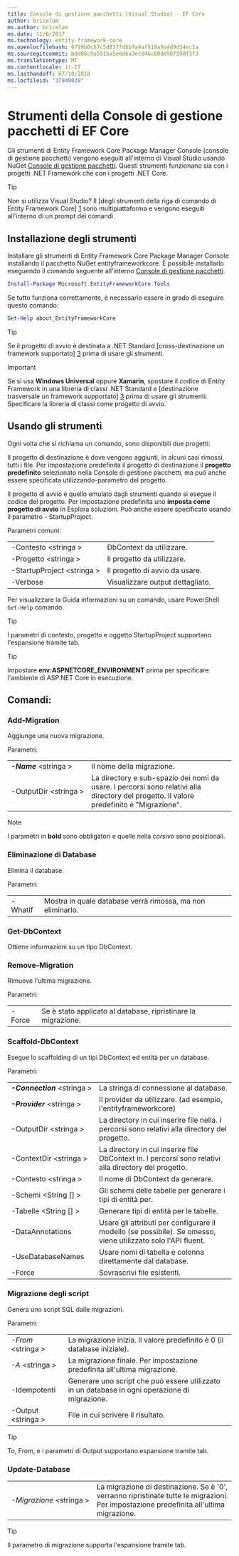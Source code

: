 ```yaml
---
title: Console di gestione pacchetti (Visual Studio) - EF Core
author: bricelam
ms.author: bricelam
ms.date: 11/6/2017
ms.technology: entity-framework-core
ms.openlocfilehash: 0799b0cb7c5d837fdbb7a4af510a9a4d9d34ec1a
ms.sourcegitcommit: bdd06c9a591ba5e6d6a3ec046c80de98f598f3f3
ms.translationtype: MT
ms.contentlocale: it-IT
ms.lasthandoff: 07/10/2018
ms.locfileid: "37949038"
---
```

<a name="ef-core-package-manager-console-tools"></a>Strumenti della Console di gestione pacchetti di EF Core
=====================================
Gli strumenti di Entity Framework Core Package Manager Console (console di gestione pacchetti) vengono eseguiti all'interno di Visual Studio usando NuGet [Console di gestione pacchetti][2].
Questi strumenti funzionano sia con i progetti .NET Framework che con i progetti .NET Core.

> [!TIP]
> Non si utilizza Visual Studio? Il [degli strumenti della riga di comando di Entity Framework Core] [ 1] sono multipiattaforma e vengono eseguiti all'interno di un prompt dei comandi.

<a name="installing-the-tools"></a>Installazione degli strumenti
--------------------
Installare gli strumenti di Entity Framework Core Package Manager Console installando il pacchetto NuGet entityframeworkcore.
È possibile installarlo eseguendo il comando seguente all'interno [Console di gestione pacchetti][2].

``` powershell
Install-Package Microsoft.EntityFrameworkCore.Tools
```

Se tutto funziona correttamente, è necessario essere in grado di eseguire questo comando:

``` powershell
Get-Help about_EntityFrameworkCore
```
> [!TIP]
> Se il progetto di avvio è destinata a .NET Standard [cross-destinazione un framework supportato] [ 3] prima di usare gli strumenti.

> [!IMPORTANT]
> Se si usa **Windows Universal** oppure **Xamarin**, spostare il codice di Entity Framework in una libreria di classi .NET Standard e [destinazione trasversale un framework supportato] [ 3] prima di usare gli strumenti. Specificare la libreria di classi come progetto di avvio.

<a name="using-the-tools"></a>Usando gli strumenti
---------------
Ogni volta che si richiama un comando, sono disponibili due progetti:

Il progetto di destinazione è dove vengono aggiunti, in alcuni casi rimossi, tutti i file. Per impostazione predefinita il progetto di destinazione il **progetto predefinito** selezionato nella Console di gestione pacchetti, ma può anche essere specificata utilizzando-parametro del progetto.

Il progetto di avvio è quello emulato dagli strumenti quando si esegue il codice del progetto. Per impostazione predefinita uno **imposta come progetto di avvio** in Esplora soluzioni. Può anche essere specificato usando il parametro - StartupProject.

Parametri comuni:

|                           |                             |
|:--------------------------|:----------------------------|
| -Contesto \<stringa >        | DbContext da utilizzare.       |
| -Progetto \<stringa >        | Il progetto da utilizzare.         |
| -StartupProject \<stringa > | Il progetto di avvio da usare. |
| -Verbose                  | Visualizzare output dettagliato.        |

Per visualizzare la Guida informazioni su un comando, usare PowerShell `Get-Help` comando.

> [!TIP]
> I parametri di contesto, progetto e oggetto StartupProject supportano l'espansione tramite tab.

> [!TIP]
> Impostare **env:ASPNETCORE_ENVIRONMENT** prima per specificare l'ambiente di ASP.NET Core in esecuzione.

<a name="commands"></a>Comandi:
--------

### <a name="add-migration"></a>Add-Migration

Aggiunge una nuova migrazione.

Parametri:

|                                   |                                                                                                                  |
|:----------------------------------|:-----------------------------------------------------------------------------------------------------------------|
| ***-Name*** \<stringa >             | Il nome della migrazione.                                                                                       |
| <nobr>-OutputDir \<stringa ></nobr> | La directory e sub-spazio dei nomi da usare. I percorsi sono relativi alla directory del progetto. Il valore predefinito è "Migrazione". |

> [!NOTE]
> I parametri in **bold** sono obbligatori e quelle nella *corsivo* sono posizionali.

### <a name="drop-database"></a>Eliminazione di Database

Elimina il database.

Parametri:

|         |                                                          |
|:--------|:---------------------------------------------------------|
| -WhatIf | Mostra in quale database verrà rimossa, ma non eliminarlo. |

### <a name="get-dbcontext"></a>Get-DbContext

Ottiene informazioni su un tipo DbContext.

### <a name="remove-migration"></a>Remove-Migration

Rimuove l'ultima migrazione.

Parametri:

|        |                                                              |
|:-------|:-------------------------------------------------------------|
| -Force | Se è stato applicato al database, ripristinare la migrazione. |

### <a name="scaffold-dbcontext"></a>Scaffold-DbContext

Esegue lo scaffolding di un tipi DbContext ed entità per un database.

Parametri:

|                                          |                                                                                                  |
|:-----------------------------------------|:-------------------------------------------------------------------------------------------------|
| <nobr>***-Connection*** \<stringa ></nobr> | La stringa di connessione al database.                                                           |
| ***-Provider*** \<stringa >                | Il provider da utilizzare. (ad esempio, l'entityframeworkcore)                      |
| -OutputDir \<stringa >                     | La directory in cui inserire file nella. I percorsi sono relativi alla directory del progetto.                      |
| -ContextDir \<stringa >                    | La directory in cui inserire file DbContext in. I percorsi sono relativi alla directory del progetto.             |
| -Contesto \<stringa >                       | Il nome di DbContext da generare.                                                           |
| -Schemi \<String [] >                     | Gli schemi delle tabelle per generare i tipi di entità per.                                              |
| -Tabelle \<String [] >                      | Generare tipi di entità per le tabelle.                                                         |
| -DataAnnotations                         | Usare gli attributi per configurare il modello (se possibile). Se omesso, viene utilizzato solo l'API fluent. |
| -UseDatabaseNames                        | Usare nomi di tabella e colonna direttamente dal database.                                           |
| -Force                                   | Sovrascrivi file esistenti.                                                                        |

### <a name="script-migration"></a>Migrazione degli script

Genera uno script SQL dalle migrazioni.

Parametri:

|                   |                                                                    |
|:------------------|:-------------------------------------------------------------------|
| *-From* \<stringa > | La migrazione inizia. Il valore predefinito è 0 (il database iniziale).      |
| *-A* \<stringa >   | La migrazione finale. Per impostazione predefinita all'ultima migrazione.              |
| -Idempotenti       | Generare uno script che può essere utilizzato in un database in ogni operazione di migrazione. |
| -Output \<stringa > | File in cui scrivere il risultato.                                   |

> [!TIP]
> To, From, e i parametri di Output supportano espansione tramite tab.

### <a name="update-database"></a>Update-Database

|                                     |                                                                                                |
|:------------------------------------|:-----------------------------------------------------------------------------------------------|
| <nobr>*-Migrazione* \<stringa ></nobr> | La migrazione di destinazione. Se è '0', verranno ripristinate tutte le migrazioni. Per impostazione predefinita all'ultima migrazione. |

> [!TIP]
> Il parametro di migrazione supporta l'espansione tramite tab.


  [1]: dotnet.md
  [2]: https://docs.microsoft.com/nuget/tools/package-manager-console
  [3]: index.md#frameworks
